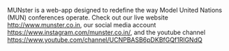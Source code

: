 MUNster is a web-app designed to redefine the way Model United Nations (MUN) conferences operate. Check out our live website http://www.munster.co.in, our social media account https://www.instagram.com/munster.co.in/, and the youtube channel https://www.youtube.com/channel/UCNPBASB6pDKBfGQf1RlGNdQ
